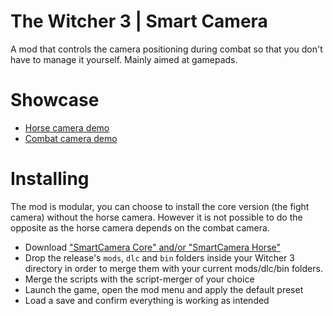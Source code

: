 # The Witcher 3 | Smart Camera
A mod that controls the camera positioning during combat so that you don't have to
manage it yourself. Mainly aimed at gamepads.

# Showcase
 - [Horse camera demo](https://www.youtube.com/watch?v=D3hifPocpek)
 - [Combat camera demo](https://www.youtube.com/watch?v=Rky3QMizNRs)

# Installing
The mod is modular, you can choose to install the core version (the fight camera) without the horse camera. However it is not possible to do the opposite as the horse camera depends on the combat camera.

 - Download ["SmartCamera Core" and/or "SmartCamera Horse"](https://github.com/Aelto/tw3-smart-camera/releases)
 - Drop the release's `mods`, `dlc` and `bin` folders inside your Witcher 3 directory in order to merge them with your current mods/dlc/bin folders.
 - Merge the scripts with the script-merger of your choice
 - Launch the game, open the mod menu and apply the default preset
 - Load a save and confirm everything is working as intended
